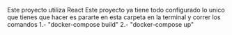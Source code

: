 Este proyecto utiliza React
Este proyecto ya tiene todo configurado lo unico que tienes que hacer es pararte en esta carpeta en la terminal y correr los comandos
    1.- "docker-compose build"
    2.- "docker-compose up"
